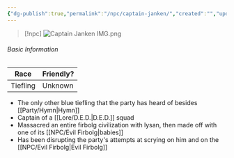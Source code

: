 ```yaml
---
{"dg-publish":true,"permalink":"/npc/captain-janken/","created":"","updated":""}
---
```



> [!npc]
> ![Captain Janken IMG.png](/img/user/z_Assets/Captain%20Janken%20IMG.png)

###### Basic Information

| **Race** | **Friendly?** |
| --------- | ---------- |
| Tiefling          |   Unknown       |


- The only other blue tiefling that the party has heard of besides [[Party/Hymn\|Hymn]] 
- Captain of a [[Lore/D.E.D.\|D.E.D.]] squad
- Massacred an entire firbolg civilization with lysan, then made off with one of its [[NPC/Evil Firbolg\|babies]]
- Has been disrupting the party's attempts at scrying on him and on the [[NPC/Evil Firbolg\|Evil Firbolg]]